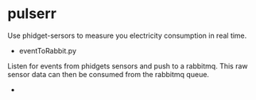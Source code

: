 # pulserr

Use phidget-sersors to measure you electricity consumption in real time.

* eventToRabbit.py

Listen for events from phidgets sensors and push to a rabbitmq. This raw sensor data can then be consumed from the rabbitmq queue.

* 